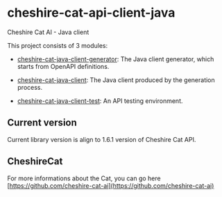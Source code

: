 # cheshire-cat-api-client-java

Cheshire Cat AI - Java client

This project consists of 3 modules:

- [cheshire-cat-java-client-generator](cheshire-cat-java-client-generator): The Java client generator, which starts from OpenAPI definitions.

- [cheshire-cat-java-client](cheshire-cat-java-client): The Java client produced by the generation process.

- [cheshire-cat-java-client-test](cheshire-cat-java-client-test): An API testing environment.

## Current version

Current library version is align to 1.6.1 version of Cheshire Cat API.

## CheshireCat

For more informations about the Cat, you can go here [https://github.com/cheshire-cat-ai](https://github.com/cheshire-cat-ai)
